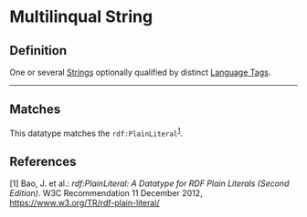 # Multilinqual String

## Definition
One or several [Strings](../datatypes/String.md) optionally qualified by distinct [Language Tags](../datatypes/Language_Tag.md).

---
## Matches
This datatype matches the `rdf:PlainLiteral`<sup>[1](#fn1)</sup>.

## References
<a name="fn1">\[1\]</a> Bao, J. et al.: *rdf:PlainLiteral: A Datatype for RDF Plain Literals (Second Edition)*. W3C Recommendation 11 December 2012, https://www.w3.org/TR/rdf-plain-literal/
